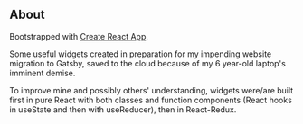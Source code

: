 ## About

Bootstrapped with [Create React App](https://github.com/facebook/create-react-app).

Some useful widgets created in preparation for my impending website migration to Gatsby, saved to the cloud because of my 6 year-old laptop's imminent demise.

To improve mine and possibly others' understanding, widgets were/are built first in pure React with both classes and function components (React hooks in useState and then with useReducer), then in React-Redux.
